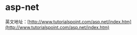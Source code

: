 # asp-net

英文地址：[http://www.tutorialspoint.com/asp.net/index.htm](http://www.tutorialspoint.com/asp.net/index.htm)
